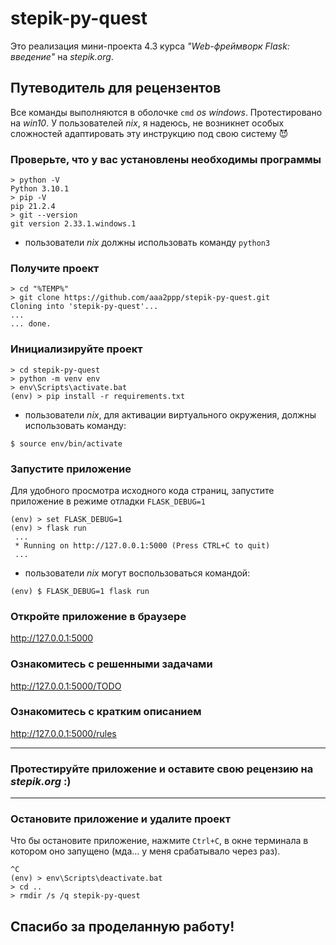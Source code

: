 # stepik-py-quest

Это реализация мини-проекта 4.3 курса *"Web-фреймворк Flask: введение"* на *stepik.org*.

## Путеводитель для рецензентов

Все команды выполняются в оболочке <code>cmd</code> *os windows*. Протестировано на *win10*.
У пользователей *nix*, я надеюсь, не возникнет особых сложностей адаптировать
эту инструкцию под свою систему 😈

### Проверьте, что у вас установлены необходимы программы

```
> python -V
Python 3.10.1
> pip -V
pip 21.2.4
> git --version
git version 2.33.1.windows.1
```

* пользователи *nix* должны использовать команду <code>python3</code>

### Получите проект

```
> cd "%TEMP%"
> git clone https://github.com/aaa2ppp/stepik-py-quest.git
Cloning into 'stepik-py-quest'...
...
... done.
```

### Инициализируйте проект

```
> cd stepik-py-quest
> python -m venv env
> env\Scripts\activate.bat
(env) > pip install -r requirements.txt
```

* пользователи *nix*, для активации виртуального окружения, должны использовать команду:

```
$ source env/bin/activate
```

### Запустите приложение

Для удобного просмотра исходного кода страниц, запустите приложение в режиме отладки <code>FLASK_DEBUG=1</code>

```
(env) > set FLASK_DEBUG=1
(env) > flask run
 ...
 * Running on http://127.0.0.1:5000 (Press CTRL+C to quit)
 ...
```

* пользователи *nix* могут воспользоваться командой:

```
(env) $ FLASK_DEBUG=1 flask run
```

### Откройте приложение в браузере

http://127.0.0.1:5000

### Ознакомитесь с решенными задачами

http://127.0.0.1:5000/TODO

### Ознакомитесь с кратким описанием

http://127.0.0.1:5000/rules

---

### Протестируйте приложение и оставите свою рецензию на *stepik.org* :)

---

### Остановите приложение и удалите проект

Что бы остановите приложение, нажмите <code>Ctrl+C</code>, в окне терминала в котором оно запущено
(мда... у меня срабатывало через раз).

```
^C
(env) > env\Scripts\deactivate.bat
> cd ..
> rmdir /s /q stepik-py-quest
```

## Спасибо за проделанную работу!
